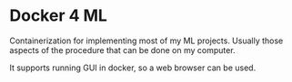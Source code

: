 # Docker 4 ML

Containerization for implementing most of my ML projects. Usually those aspects
of the procedure that can be done on my computer.

It supports running GUI in docker, so a web browser can be used.
